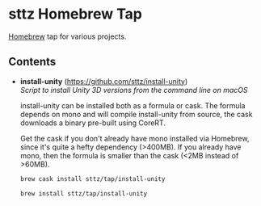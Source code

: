 # sttz Homebrew Tap

[Homebrew](https://brew.sh) tap for various projects.

## Contents

* **install-unity** (https://github.com/sttz/install-unity)<br>
  *Script to install Unity 3D versions from the command line on macOS*

  install-unity can be installed both as a formula or cask. The formula depends on mono and will compile install-unity from source, the cask downloads a binary pre-built using CoreRT.

  Get the cask if you don't already have mono installed via Homebrew, since it's quite a hefty dependency (>400MB). If you already have mono, then the formula is smaller than the cask (<2MB instead of >60MB).

  ```sh
  brew cask install sttz/tap/install-unity
  ```

  ```sh
  brew install sttz/tap/install-unity
  ```
